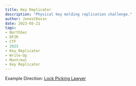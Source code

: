 ```yaml
---
title: Key Replicator
description: "Physical key molding replication challenge."
author: JonesCKevin
date: 2023-05-21
tags:
- NorthSec
- DFIR
- CTF
- 2023
- Key_Replicator
- Write-Up
- Montreal
- Key Replicator
---
```



Example Direction: [Lock Picking Lawyer](https://youtu.be/L5Fus7qbRZM?si=mcCrmkEx35JAVI3c)
